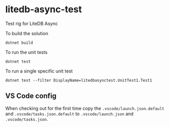 # litedb-async-test
Test rig for LiteDB Async

To build the solution

`dotnet build`

To run the unit tests

`dotnet test`

To run a single specific unit test

`dotnet test --filter DisplayName=litedbasynctest.UnitTest1.Test1`

## VS Code config

When checking out for the first time copy the `.vscode/launch.json.default` and `.vscode/tasks.json.default` to `.vscode/launch.json` and `.vscode/tasks.json`.
